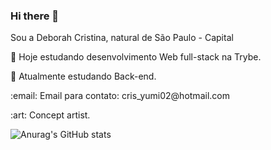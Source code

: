 ### Hi there 👋
<p>Sou a Deborah Cristina, natural de São Paulo - Capital </p>
<p> 🚀 Hoje estudando desenvolvimento Web full-stack na Trybe.</p>
<p>👾 Atualmente estudando Back-end.</p>
<p>:email: Email para contato: cris_yumi02@hotmail.com</p>
<p>:art: Concept artist.</p>

![Anurag's GitHub stats](https://github-readme-stats.vercel.app/api?username=deborahcristinadeoliveira&show_icons=true&theme=radical)

<!--
**deborahcristinadeoliveira/deborahcristinadeoliveira** is a ✨ _special_ ✨ repository because its `README.md` (this file) appears on your GitHub profile.

Here are some ideas to get you started:

- 🔭 I’m currently working on ...
- 🌱 I’m currently learning ...
- 👯 I’m looking to collaborate on ...
- 🤔 I’m looking for help with ...
- 💬 Ask me about ...
- 📫 How to reach me: ...
- 😄 Pronouns: ...
- ⚡ Fun fact: ...
-->
